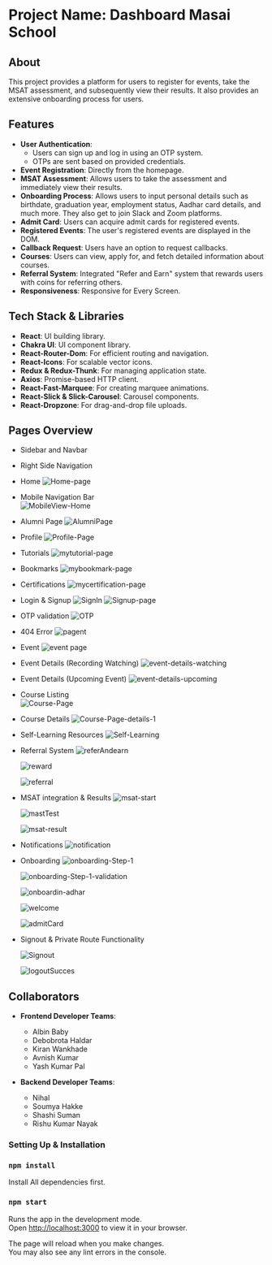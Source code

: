 # Project Name: Dashboard Masai School 

## About
This project provides a platform for users to register for events, take the MSAT assessment, and subsequently view their results. It also provides an extensive onboarding process for users.

## Features

- **User Authentication**: 
  - Users can sign up and log in using an OTP system.
  - OTPs are sent based on provided credentials.
- **Event Registration**: Directly from the homepage.
- **MSAT Assessment**: Allows users to take the assessment and immediately view their results.
- **Onboarding Process**: Allows users to input personal details such as birthdate, graduation year, employment status, Aadhar card details, and much more. They also get to join Slack and Zoom platforms.
- **Admit Card**: Users can acquire admit cards for registered events.
- **Registered Events**: The user's registered events are displayed in the DOM.
- **Callback Request**: Users have an option to request callbacks.
- **Courses**: Users can view, apply for, and fetch detailed information about courses.
- **Referral System**: Integrated "Refer and Earn" system that rewards users with coins for referring others.
- **Responsiveness**: Responsive for Every Screen.

## Tech Stack & Libraries

- **React**: UI building library.
- **Chakra UI**: UI component library.
- **React-Router-Dom**: For efficient routing and navigation.
- **React-Icons**: For scalable vector icons.
- **Redux & Redux-Thunk**: For managing application state.
- **Axios**: Promise-based HTTP client.
- **React-Fast-Marquee**: For creating marquee animations.
- **React-Slick & Slick-Carousel**: Carousel components.
- **React-Dropzone**: For drag-and-drop file uploads.


## Pages Overview

- Sidebar and Navbar
- Right Side Navigation
- Home
  ![Home-page](https://github.com/Albin05/mock-onward-fe/assets/49937312/d0a00ca2-5033-4cf1-b2f3-1d806eb6194c)
  
- Mobile Navigation Bar
  <br/>
  ![MobileView-Home](https://github.com/Albin05/mock-onward-fe/assets/49937312/4bc908db-04f3-49e0-ae8f-675a90b12b14)
  
- Alumni Page
  ![AlumniPage](https://github.com/Albin05/mock-onward-fe/assets/49937312/4dcae786-a4ac-4ad0-9a81-11222421a4df)

- Profile
  ![Profile-Page](https://github.com/Albin05/mock-onward-fe/assets/49937312/98ba5bd5-afd6-4bb5-84c3-2681d260db95)

- Tutorials
  ![mytutorial-page](https://github.com/Albin05/mock-onward-fe/assets/49937312/2326c0da-d397-4f23-8102-7c5a4d2c1bcd)

- Bookmarks
  ![mybookmark-page](https://github.com/Albin05/mock-onward-fe/assets/49937312/4a73d3dd-dfcb-4bcf-9fd4-3f42b09a6ef3)

- Certifications
  ![mycertification-page](https://github.com/Albin05/mock-onward-fe/assets/49937312/c0c234fc-801c-423e-9e50-9aadcd9c0f72)

- Login & Signup
  ![SignIn](https://github.com/Albin05/mock-onward-fe/assets/49937312/0372572e-ecc1-47cd-b964-7721b0e82189)
  ![Signup-page](https://github.com/Albin05/mock-onward-fe/assets/49937312/dd7fe02d-1a01-4d1f-9ac6-2d58fc22616e)

- OTP validation
  ![OTP](https://github.com/Albin05/mock-onward-fe/assets/49937312/3683ad91-92d2-4322-b2fe-9d5472d2b188)

- 404 Error
  ![pagent](https://github.com/Albin05/mock-onward-fe/assets/49937312/1e54e6db-5498-4a7f-942e-70e418afeb03)

- Event
  ![event page](https://github.com/Albin05/mock-onward-fe/assets/49937312/72cb19af-a7df-4a92-8704-4e937b11541f)

- Event Details (Recording Watching)
  ![event-details-watching](https://github.com/Albin05/mock-onward-fe/assets/49937312/b6246895-3977-4adc-9eda-447242880b1a)

- Event Details (Upcoming Event)
  ![event-details-upcoming](https://github.com/Albin05/mock-onward-fe/assets/49937312/d185455c-7b9b-444e-a432-f5ab22bed468)

- Course Listing
  <br/>
  ![Course-Page](https://github.com/Albin05/mock-onward-fe/assets/49937312/d36f8db5-a16a-47c7-8cf5-f3a82e31c044)

- Course Details
  ![Course-Page-details-1](https://github.com/Albin05/mock-onward-fe/assets/49937312/fc1c2b81-7b02-4db1-b40d-3c6c7a856ee2)

- Self-Learning Resources
  ![Self-Learning](https://github.com/Albin05/mock-onward-fe/assets/49937312/ec911550-b182-4eae-bde0-2a8c6bc4b22f)

- Referral System
  ![referAndearn](https://github.com/Albin05/mock-onward-fe/assets/49937312/7570ed38-148a-41c9-9b00-465937e628ad)

  ![reward](https://github.com/Albin05/mock-onward-fe/assets/49937312/0344fe30-bdb2-45bb-b7fe-bf793d6173ae)

  ![referral](https://github.com/Albin05/mock-onward-fe/assets/49937312/c4f776da-3e0c-4b41-a839-67c344d0ee92)

- MSAT integration & Results
  ![msat-start](https://github.com/Albin05/mock-onward-fe/assets/49937312/2c517c4c-3db9-4548-af33-7045321806b4)

  ![mastTest](https://github.com/Albin05/mock-onward-fe/assets/49937312/52e372bc-a937-408c-b010-16a79e80baae)

  ![msat-result](https://github.com/Albin05/mock-onward-fe/assets/49937312/7ff8a2c5-6700-414a-89ac-29e08640863b)

- Notifications
  ![notification](https://github.com/Albin05/mock-onward-fe/assets/49937312/3f5550b6-ffdc-479e-9f3d-0aa16fa5dc16)

- Onboarding
  ![onboarding-Step-1](https://github.com/Albin05/mock-onward-fe/assets/49937312/864a2dc9-c1f6-4a1a-967b-43fa306fdf2e)

  ![onboarding-Step-1-validation](https://github.com/Albin05/mock-onward-fe/assets/49937312/e3982a86-6fab-4820-8072-1cfbd9b55de2)

  ![onboardin-adhar](https://github.com/Albin05/mock-onward-fe/assets/49937312/b9035f36-b205-4d26-9eee-0a8639a8ca50)

  ![welcome](https://github.com/Albin05/mock-onward-fe/assets/49937312/ef9b4696-e70a-4576-a49b-cefc056460b6)

  ![admitCard](https://github.com/Albin05/mock-onward-fe/assets/49937312/aec7c11c-1740-40f4-b482-f2a3ed9fa681)


- Signout & Private Route Functionality

  ![Signout](https://github.com/Albin05/mock-onward-fe/assets/49937312/fcc7221c-82fa-4a18-87fe-91c66c27c6be)

  ![logoutSucces](https://github.com/Albin05/mock-onward-fe/assets/49937312/b865386c-04da-4372-9364-4c2c8358c609)


## Collaborators
- **Frontend Developer Teams**: 
  - Albin Baby
  - Debobrota Haldar
  - Kiran Wankhade
  - Avnish Kumar
  - Yash Kumar Pal
    
- **Backend Developer Teams**: 
  - Nihal
  - Soumya Hakke
  - Shashi Suman
  - Rishu Kumar Nayak

### Setting Up & Installation

### `npm install`

Install All dependencies first.

### `npm start`

Runs the app in the development mode.\
Open [http://localhost:3000](http://localhost:3000) to view it in your browser.

The page will reload when you make changes.\
You may also see any lint errors in the console.

